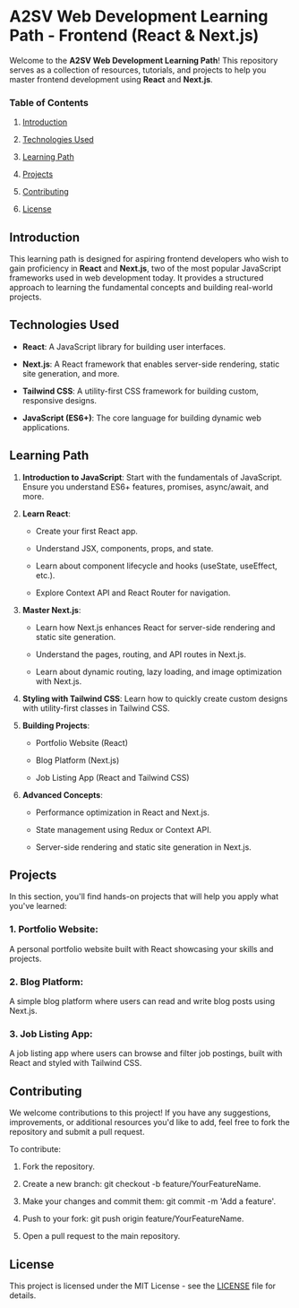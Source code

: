 A2SV Web Development Learning Path - Frontend (React & Next.js)
===============================================================

Welcome to the **A2SV Web Development Learning Path**! This repository serves as a collection of resources, tutorials, and projects to help you master frontend development using **React** and **Next.js**.

### Table of Contents

1.  [Introduction](#introduction)
    
2.  [Technologies Used](#technologies-used)
    
3.  [Learning Path](#learning-path)
    
4.  [Projects](#projects)
    
5.  [Contributing](#contributing)
    
6.  [License](#license)
    

Introduction
------------

This learning path is designed for aspiring frontend developers who wish to gain proficiency in **React** and **Next.js**, two of the most popular JavaScript frameworks used in web development today. It provides a structured approach to learning the fundamental concepts and building real-world projects.

Technologies Used
-----------------

*   **React**: A JavaScript library for building user interfaces.
    
*   **Next.js**: A React framework that enables server-side rendering, static site generation, and more.
    
*   **Tailwind CSS**: A utility-first CSS framework for building custom, responsive designs.
    
*   **JavaScript (ES6+)**: The core language for building dynamic web applications.
    

Learning Path
-------------

1.  **Introduction to JavaScript**: Start with the fundamentals of JavaScript. Ensure you understand ES6+ features, promises, async/await, and more.
    
2.  **Learn React**:
    
    *   Create your first React app.
        
    *   Understand JSX, components, props, and state.
        
    *   Learn about component lifecycle and hooks (useState, useEffect, etc.).
        
    *   Explore Context API and React Router for navigation.
        
3.  **Master Next.js**:
    
    *   Learn how Next.js enhances React for server-side rendering and static site generation.
        
    *   Understand the pages, routing, and API routes in Next.js.
        
    *   Learn about dynamic routing, lazy loading, and image optimization with Next.js.
        
4.  **Styling with Tailwind CSS**: Learn how to quickly create custom designs with utility-first classes in Tailwind CSS.
    
5.  **Building Projects**:
    
    *   Portfolio Website (React)
        
    *   Blog Platform (Next.js)
        
    *   Job Listing App (React and Tailwind CSS)
        
6.  **Advanced Concepts**:
    
    *   Performance optimization in React and Next.js.
        
    *   State management using Redux or Context API.
        
    *   Server-side rendering and static site generation in Next.js.
        

Projects
--------

In this section, you'll find hands-on projects that will help you apply what you've learned:

### 1\. **Portfolio Website**:

A personal portfolio website built with React showcasing your skills and projects.

### 2\. **Blog Platform**:

A simple blog platform where users can read and write blog posts using Next.js.

### 3\. **Job Listing App**:

A job listing app where users can browse and filter job postings, built with React and styled with Tailwind CSS.

Contributing
------------

We welcome contributions to this project! If you have any suggestions, improvements, or additional resources you'd like to add, feel free to fork the repository and submit a pull request.

To contribute:

1.  Fork the repository.
    
2.  Create a new branch: git checkout -b feature/YourFeatureName.
    
3.  Make your changes and commit them: git commit -m 'Add a feature'.
    
4.  Push to your fork: git push origin feature/YourFeatureName.
    
5.  Open a pull request to the main repository.
    

License
-------

This project is licensed under the MIT License - see the [LICENSE](LICENSE) file for details.
